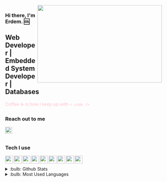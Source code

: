 <img src="https://giphy.com/embed/fwbZnTftCXVocKzfxR" align="right" width="400" height="250">

### Hi there, I'm Erdem. :cool:

## Web Developer | Embedded System Developer | Databases

<font color="pink">Coffee :coffee: is how I keep up with `< code />` </font>

### Reach out to me

[<img  width="22" src="https://unpkg.com/simple-icons@v4/icons/gmail.svg" align="left" />][gmail]

<br />
<br />

### Tech I use

<img align="left"  src="https://unpkg.com/simple-icons@v4/icons/javascript.svg" width="25" height="25" />
<img align="left"  src="https://unpkg.com/simple-icons@v4/icons/nodejs.svg" width="25" height="25" />
<img align="left"  src="https://unpkg.com/simple-icons@v4/icons/php.svg" width="25" height="25" />
<img align="left"  src="https://unpkg.com/simple-icons@v4/icons/html.svg" width="25" height="25" />
<img align="left"  src="https://unpkg.com/simple-icons@v4/icons/css.svg" width="25" height="25" />
<img align="left"  src="https://unpkg.com/simple-icons@v4/icons/lua.svg" width="25" height="25" />
<img align="left"  src="https://unpkg.com/simple-icons@v4/icons/mysql.svg" width="25" height="25" />
<img align="left"  src="https://unpkg.com/simple-icons@v4/icons/mongodb.svg" width="25" height="25" />
<img align="left"  src="https://unpkg.com/simple-icons@v4/icons/c.svg" width="25" height="25" />
<br />
<br />

<details>
<summary>:bulb: Github Stats</summary>
<img src="https://github-readme-stats.vercel.app/api?username=virtuehub&theme=radical" >
</details>

<details>
<summary>:bulb:  Most Used Languages</summary>
<img src="https://github-readme-stats.vercel.app/api/top-langs/?username=virtuehub&layout=compact" >
</details>

[gmail]: mailto:virtuengineer@hotmail.com
